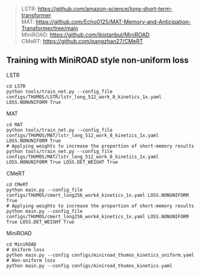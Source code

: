 > LSTR: https://github.com/amazon-science/long-short-term-transformer <br>
> MAT: https://github.com/Echo0125/MAT-Memory-and-Anticipation-Transformer/tree/main <br>
> MiniROAD: https://github.com/jbistanbul/MiniROAD <br>
> CMeRT: https://github.com/pangzhan27/CMeRT <br>

## Training with MiniROAD style non-uniform loss
LSTR
```
cd LSTR
python tools/train_net.py --config_file configs/THUMOS/LSTR/lstr_long_512_work_8_kinetics_1x.yaml LOSS.NONUNIFORM True
```
MAT
```
cd MAT
python tools/train_net.py --config_file configs/THUMOS/MAT/lstr_long_512_work_8_kinetics_1x.yaml LOSS.NONUNIFORM True
# Applying weights to increase the proportion of short-memory results
python tools/train_net.py --config_file configs/THUMOS/MAT/lstr_long_512_work_8_kinetics_1x.yaml LOSS.NONUNIFORM True LOSS.DET_WEIGHT True
```
CMeRT
```
cd CMeRT
python main.py --config_file configs/THUMOS/cmert_long256_work4_kinetics_1x.yaml LOSS.NONUNIFORM True
# Applying weights to increase the proportion of short-memory results
python main.py --config_file configs/THUMOS/cmert_long256_work4_kinetics_1x.yaml LOSS.NONUNIFORM True LOSS.DET_WEIGHT True
```
MiniROAD
```
cd MiniROAD
# Uniform loss
python main.py --config configs/miniroad_thumos_kinetics_uniform.yaml
# Non-uniform loss
python main.py --config configs/miniroad_thumos_kinetics.yaml
```
